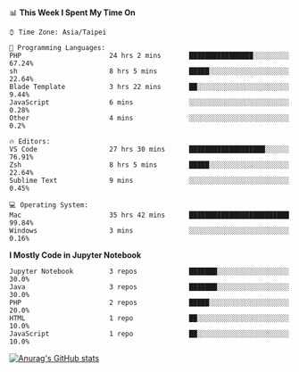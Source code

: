 <!--### Hi there 👋-->

<!--
**treevel/treevel** is a ✨ _special_ ✨ repository because its `README.md` (this file) appears on your GitHub profile.

Here are some ideas to get you started:

- 🔭 I’m currently working on ...
- 🌱 I’m currently learning ...
- 👯 I’m looking to collaborate on ...
- 🤔 I’m looking for help with ...
- 💬 Ask me about ...
- 📫 How to reach me: ...
- 😄 Pronouns: ...
- ⚡ Fun fact: ...
-->

<!--START_SECTION:waka-->
📊 **This Week I Spent My Time On** 

```text
⌚︎ Time Zone: Asia/Taipei

💬 Programming Languages: 
PHP                      24 hrs 2 mins       ████████████████░░░░░░░░░   67.24% 
sh                       8 hrs 5 mins        █████░░░░░░░░░░░░░░░░░░░░   22.64% 
Blade Template           3 hrs 22 mins       ██░░░░░░░░░░░░░░░░░░░░░░░   9.44% 
JavaScript               6 mins              ░░░░░░░░░░░░░░░░░░░░░░░░░   0.28% 
Other                    4 mins              ░░░░░░░░░░░░░░░░░░░░░░░░░   0.2%

🔥 Editors: 
VS Code                  27 hrs 30 mins      ███████████████████░░░░░░   76.91% 
Zsh                      8 hrs 5 mins        █████░░░░░░░░░░░░░░░░░░░░   22.64% 
Sublime Text             9 mins              ░░░░░░░░░░░░░░░░░░░░░░░░░   0.45%

💻 Operating System: 
Mac                      35 hrs 42 mins      █████████████████████████   99.84% 
Windows                  3 mins              ░░░░░░░░░░░░░░░░░░░░░░░░░   0.16%

```

**I Mostly Code in Jupyter Notebook** 

```text
Jupyter Notebook         3 repos             ███████░░░░░░░░░░░░░░░░░░   30.0% 
Java                     3 repos             ███████░░░░░░░░░░░░░░░░░░   30.0% 
PHP                      2 repos             █████░░░░░░░░░░░░░░░░░░░░   20.0% 
HTML                     1 repo              ██░░░░░░░░░░░░░░░░░░░░░░░   10.0% 
JavaScript               1 repo              ██░░░░░░░░░░░░░░░░░░░░░░░   10.0%

```



<!--END_SECTION:waka-->

<!-- GitHub Stats Card-->
[![Anurag's GitHub stats](https://github-readme-stats.vercel.app/api?username=treevel&show_icons=true&theme=monokai&count_private=true)](https://github.com/anuraghazra/github-readme-stats)
